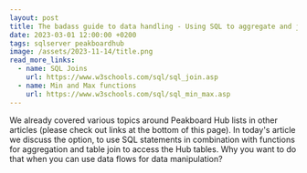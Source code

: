 ```yaml
---
layout: post
title: The badass guide to data handling - Using SQL to aggregate and join Peakboard Hub List data
date: 2023-03-01 12:00:00 +0200
tags: sqlserver peakboardhub
image: /assets/2023-11-14/title.png
read_more_links:
  - name: SQL Joins
    url: https://www.w3schools.com/sql/sql_join.asp
  - name: Min and Max functions
    url: https://www.w3schools.com/sql/sql_min_max.asp
---
```


We already covered various topics around Peakboard Hub lists in other articles (please check out links at the bottom of this page). In today's article we discuss the option, to use SQL statements in combination with functions for aggregation and table join to access the Hub tables.
Why you want to do that when you can use data flows for data manipulation? 


